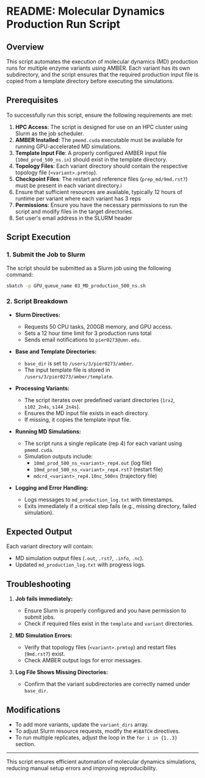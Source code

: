 # README: Molecular Dynamics Production Run Script

## Overview

This script automates the execution of molecular dynamics (MD) production runs for multiple enzyme variants using AMBER. Each variant has its own subdirectory, and the script ensures that the required production input file is copied from a template directory before executing the simulations.

## Prerequisites

To successfully run this script, ensure the following requirements are met:

1. **HPC Access**: The script is designed for use on an HPC cluster using Slurm as the job scheduler.
2. **AMBER Installed**: The `pmemd.cuda` executable must be available for running GPU-accelerated MD simulations. 
3. **Template Input File**: A properly configured AMBER input file (`10md_prod_500_ns.in`) should exist in the template directory.
4. **Topology Files**: Each variant directory should contain the respective topology file (`<variant>.prmtop`).
5. **Checkpoint Files**: The restart and reference files (`prep_md/9md.rst7`) must be present in each variant directory.i
6. Ensure that sufficient resources are available, typically 12 hours of runtime per variant where each variant has 3 reps
7. **Permissions**: Ensure you have the necessary permissions to run the script and modify files in the target directories.
8. Set user's email address in the SLURM header



## Script Execution

### 1. Submit the Job to Slurm

The script should be submitted as a Slurm job using the following command:

```bash
sbatch -p GPU_queue_name 03_MD_production_500_ns.sh
```

### 2. Script Breakdown

- **Slurm Directives:**

  - Requests 50 CPU tasks, 200GB memory, and GPU access.
  - Sets a 12 hour time limit for 3 production runs total
  - Sends email notifications to `pier0273@umn.edu`.

- **Base and Template Directories:**

  - `base_dir` is set to `/users/3/pier0273/amber`.
  - The input template file is stored in `/users/3/pier0273/amber/template`.

- **Processing Variants:**

  - The script iterates over predefined variant directories (`1rx2`, `s102_2n4s`, `s144_2n4s`).
  - Ensures the MD input file exists in each directory.
  - If missing, it copies the template input file.

- **Running MD Simulations:**

  - The script runs a single replicate (rep 4) for each variant using `pmemd.cuda`.
  - Simulation outputs include:
    - `10md_prod_500_ns_<variant>_rep4.out` (log file)
    - `10md_prod_500_ns_<variant>_rep4.rst7` (restart file)
    - `mdcrd_<variant>_rep4.10nc_500ns` (trajectory file)

- **Logging and Error Handling:**

  - Logs messages to `md_production_log.txt` with timestamps.
  - Exits immediately if a critical step fails (e.g., missing directory, failed simulation).

## Expected Output

Each variant directory will contain:

- MD simulation output files (`.out`, `.rst7`, `.info`, `.nc`).
- Updated `md_production_log.txt` with progress logs.

## Troubleshooting

1. **Job fails immediately:**

   - Ensure Slurm is properly configured and you have permission to submit jobs.
   - Check if required files exist in the `template` and `variant` directories.

2. **MD Simulation Errors:**

   - Verify that topology files (`<variant>.prmtop`) and restart files (`9md.rst7`) exist.
   - Check AMBER output logs for error messages.

3. **Log File Shows Missing Directories:**

   - Confirm that the variant subdirectories are correctly named under `base_dir`.

## Modifications

- To add more variants, update the `variant_dirs` array.
- To adjust Slurm resource requests, modify the `#SBATCH` directives.
- To run multiple replicates, adjust the loop in the `for i in {1..3}` section.

---

This script ensures efficient automation of molecular dynamics simulations, reducing manual setup errors and improving reproducibility.




